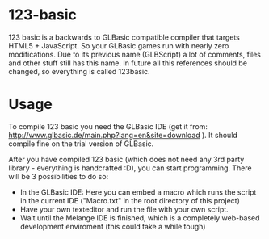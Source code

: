 123-basic
=========

123 basic is a backwards to GLBasic compatible compiler that targets HTML5 + JavaScript. So your GLBasic games run with nearly zero modifications.
Due to its previous name (GLBScript) a lot of comments, files and other stuff still has this name. In future all this references should be changed, so everything is called 123basic.

# Usage
To compile 123 basic you need the GLBasic IDE (get it from: http://www.glbasic.de/main.php?lang=en&site=download ). It should compile fine on the trial version of GLBasic.

After you have compiled 123 basic (which does not need any 3rd party library - everything is handcrafted :D), you can start programming.
There will be 3 possibilities to do so:
 * In the GLBasic IDE: Here you can embed a macro which runs the script in the current IDE ("Macro.txt" in the root directory of this project)
 * Have your own texteditor and run the file with your own script.
 * Wait until the Melange IDE is finished, which is a completely web-based development enviroment (this could take a while tough)
 